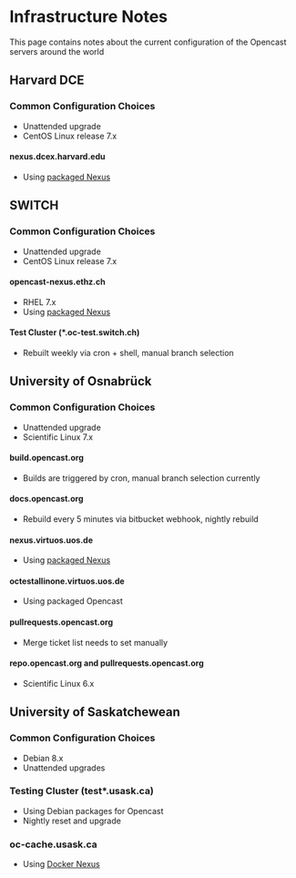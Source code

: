 Infrastructure Notes
=======================================================

This page contains notes about the current configuration of the Opencast servers around the world

Harvard DCE
-----------

### Common Configuration Choices

- Unattended upgrade
- CentOS Linux release 7.x

#### nexus.dcex.harvard.edu

- Using [packaged Nexus](https://copr.fedorainfracloud.org/coprs/lkiesow/nexus-oss/)


SWITCH
------

### Common Configuration Choices

- Unattended upgrade
- CentOS Linux release 7.x

#### opencast-nexus.ethz.ch 

- RHEL 7.x
- Using [packaged Nexus](https://copr.fedorainfracloud.org/coprs/lkiesow/nexus-oss/)

#### Test Cluster (*.oc-test.switch.ch)

- Rebuilt weekly via cron + shell, manual branch selection


University of Osnabrück 
-----------------------

### Common Configuration Choices

- Unattended upgrade
- Scientific Linux 7.x

#### build.opencast.org

- Builds are triggered by cron, manual branch selection currently

#### docs.opencast.org

- Rebuild every 5 minutes via bitbucket webhook, nightly rebuild

#### nexus.virtuos.uos.de

- Using [packaged Nexus](https://copr.fedorainfracloud.org/coprs/lkiesow/nexus-oss/)

#### octestallinone.virtuos.uos.de

- Using packaged Opencast

#### pullrequests.opencast.org

- Merge ticket list needs to set manually

#### repo.opencast.org and pullrequests.opencast.org

- Scientific Linux 6.x


University of Saskatchewean
---------------------------

### Common Configuration Choices

- Debian 8.x
- Unattended upgrades

### Testing Cluster (test*.usask.ca)

- Using Debian packages for Opencast
- Nightly reset and upgrade

### oc-cache.usask.ca

- Using [Docker Nexus](https://hub.docker.com/r/lkiesow/opencast-nexus-oss/)
